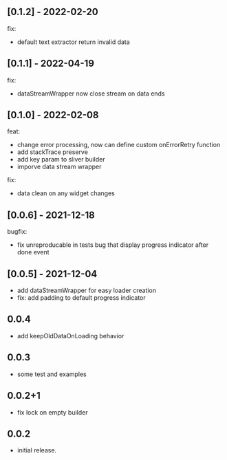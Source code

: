 ## [0.1.2] - 2022-02-20

fix: 
- default text extractor return invalid data

## [0.1.1] - 2022-04-19

fix:
- dataStreamWrapper now close stream on data ends

## [0.1.0] - 2022-02-08

feat:
- change error processing, now can define custom onErrorRetry function
- add stackTrace preserve
- add key param to sliver builder
- imporve data stream wrapper

fix: 
- data clean on any widget changes


## [0.0.6] - 2021-12-18

bugfix:
- fix unreproducable in tests bug that display progress indicator after done event

## [0.0.5] - 2021-12-04

- add dataStreamWrapper for easy loader creation
- fix: add padding to default progress indicator

## 0.0.4
- add keepOldDataOnLoading behavior

## 0.0.3
- some test and examples

## 0.0.2+1
- fix lock on empty builder

## 0.0.2
- initial release.
